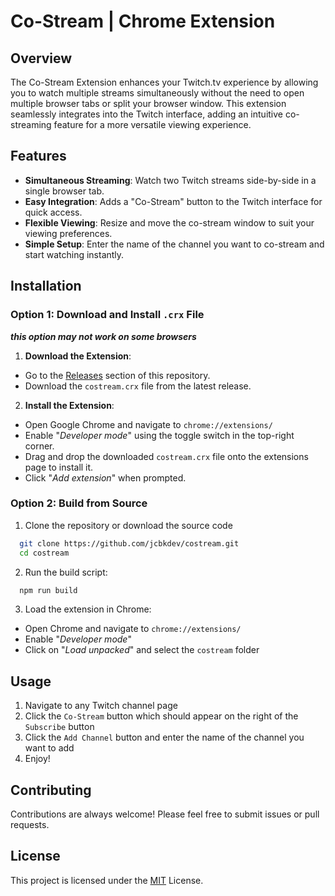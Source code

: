 # Co-Stream | Chrome Extension

## Overview

The Co-Stream Extension enhances your Twitch.tv experience by allowing you to watch multiple streams simultaneously without the need to open multiple browser tabs or split your browser window. This extension seamlessly integrates into the Twitch interface, adding an intuitive co-streaming feature for a more versatile viewing experience.
## Features

- **Simultaneous Streaming**: Watch two Twitch streams side-by-side in a single browser tab.
- **Easy Integration**: Adds a "Co-Stream" button to the Twitch interface for quick access.
- **Flexible Viewing**: Resize and move the co-stream window to suit your viewing preferences.
- **Simple Setup**: Enter the name of the channel you want to co-stream and start watching instantly.


## Installation
### Option 1: Download and Install `.crx` File
***this option may not work on some browsers***

1. **Download the Extension**:
- Go to the [Releases](https://github.com/jcbkdev/costream/releases) section of this repository.
- Download the `costream.crx` file from the latest release.
2. **Install the Extension**:
- Open Google Chrome and navigate to `chrome://extensions/`
- Enable "*Developer mode*" using the toggle switch in the top-right corner.
- Drag and drop the downloaded `costream.crx` file onto the extensions page to install it.
- Click "*Add extension*" when prompted.
### Option 2: Build from Source
1. Clone the repository or download the source code
```bash
  git clone https://github.com/jcbkdev/costream.git
  cd costream
```
2. Run the build script:
```bash
  npm run build
```
3. Load the extension in Chrome:
- Open Chrome and navigate to `chrome://extensions/`
- Enable "*Developer mode*"
- Click on "*Load unpacked*" and select the `costream` folder

## Usage
1. Navigate to any Twitch channel page
2. Click the `Co-Stream` button which should appear on the right of the `Subscribe` button
3. Click the `Add Channel` button and enter the name of the channel you want to add
4. Enjoy!
## Contributing

Contributions are always welcome! Please feel free to submit issues or pull requests.
## License

This project is licensed under the [MIT](https://choosealicense.com/licenses/mit/)  License.
